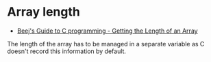 # Array length

- [Beej's Guide to C programming - Getting the Length of an Array](https://beej.us/guide/bgc/html/split-wide/arrays.html#getting-the-length-of-an-array)

The length of the array has to be managed in a separate variable as C doesn't
record this information by default.
